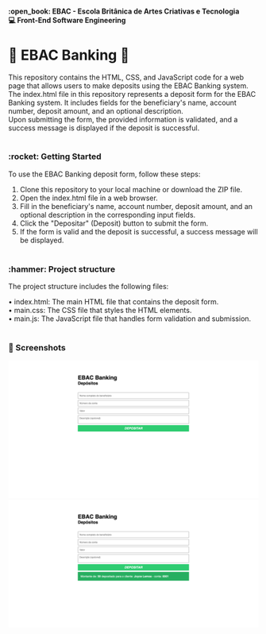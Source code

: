 <h4>:open_book: EBAC - Escola Britânica de Artes Criativas e Tecnologia<br />
    💻 Front-End Software Engineering
</h4>

<h1>🏦 EBAC Banking 🏦</h1>
<p>
This repository contains the HTML, CSS, and JavaScript code for a web page that allows users to make deposits using the EBAC Banking system.<br />
The index.html file in this repository represents a deposit form for the EBAC Banking system. It includes fields for the beneficiary's name, account number, deposit amount, and an optional description.<br />Upon submitting the form, the provided information is validated, and a success message is displayed if the deposit is successful.<br /><br />
</p>

<h3>:rocket: Getting Started</h3>
<p>
To use the EBAC Banking deposit form, follow these steps:<br />

1. Clone this repository to your local machine or download the ZIP file.<br />
2. Open the index.html file in a web browser.<br />
3. Fill in the beneficiary's name, account number, deposit amount, and an optional description in the corresponding input fields.<br />
4. Click the "Depositar" (Deposit) button to submit the form.<br />
5. If the form is valid and the deposit is successful, a success message will be displayed.<br /><br />
</p>

<h3>:hammer: Project structure</h3>
<p>
The project structure includes the following files:

• index.html: The main HTML file that contains the deposit form.<br />
• main.css: The CSS file that styles the HTML elements.<br />
• main.js: The JavaScript file that handles form validation and submission.<br /><br />
</p>

 <h3>📸 Screenshots</h3>
    <img src="img/banking1.png" alt="Unpopulated form">
    <img src="img/banking2.png" alt="Success message">
